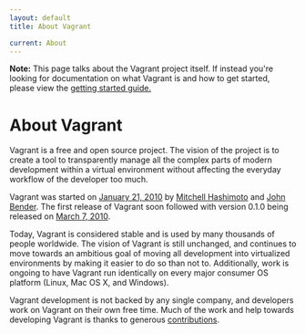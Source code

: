 ```yaml
---
layout: default
title: About Vagrant

current: About
---
```

<div class="alert alert-block alert-info">
  <strong>Note:</strong> This page talks about the Vagrant project itself.
  If instead you're looking for documentation on what Vagrant is and how
  to get started, please view the <a href="../guide/index.html">
  getting started guide.</a>
</div>

# About Vagrant

Vagrant is a free and open source project. The vision of the project
is to create a tool to transparently manage all the complex parts
of modern development within a virtual environment without affecting
the everyday workflow of the developer too much.

Vagrant was started on [January 21, 2010](https://github.com/mitchellh/vagrant/commit/050bfd9c686b06c292a9614662b0ab1bbf652db3)
by [Mitchell Hashimoto](https://github.com/mitchellh) and
[John Bender](http://johnbender.us/). The first release of Vagrant
soon followed with version 0.1.0 being released on
[March 7, 2010](https://github.com/mitchellh/vagrant/commit/296f234b50440b81adc8b75160591e199572d06d).

Today, Vagrant is considered stable and is used by many thousands
of people worldwide. The vision of Vagrant is still unchanged, and
continues to move towards an ambitious goal of moving all development
into virtualized environments by making it easier to do so than not
to. Additionally, work is ongoing to have Vagrant run identically
on every major consumer OS platform (Linux, Mac OS X, and Windows).

Vagrant development is not backed by any single company, and developers
work on Vagrant on their own free time. Much of the work and help towards
developing Vagrant is thanks to generous [contributions](../contribute/index.html).
